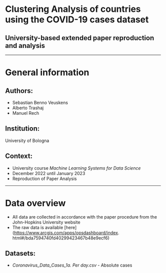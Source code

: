 # Clustering Analysis of countries using the COVID-19 cases dataset 
## University-based extended paper reproduction and analysis 

---

# General information 
## Authors: 
- Sebastian Benno Veuskens
- Alberto Trashaj
- Manuel Rech
## Institution:
   University of Bologna

## Context:
- University course *Machine Learning Systems for Data Science*
- December 2022 until January 2023
- Reproduction of Paper Analysis

---

# Data overview
- All data are collected in accordance with the paper procedure from the John-Hopkins University website
- The raw data is available [here](https://www.arcgis.com/apps/opsdashboard/index.
html#/bda7594740fd40299423467b48e9ecf6) 
## Datasets:
- *Coronavirus_Data_Cases_1a. Per day.csv* - Absolute cases 